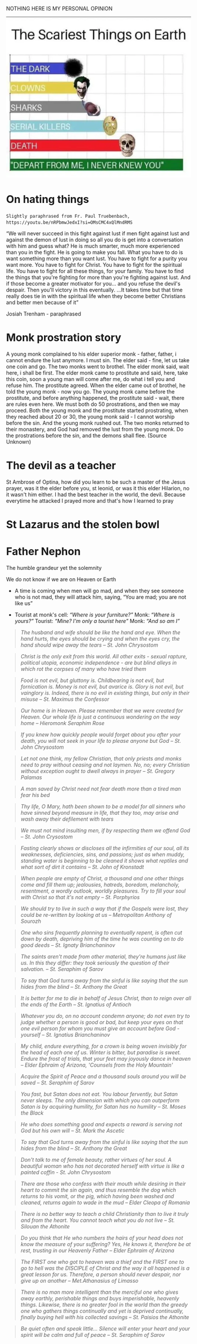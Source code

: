 NOTHING HERE IS MY PERSONAL OPINION

![image](depart_from_me.webp)

# On hating things

`Slightly paraphrased from Fr. Paul Truebenbach, https://youtu.be/nRPbmwJedxI?si=OMsCMC4xQlMndRMS`

&ldquo;We will never succeed in this fight against lust if men fight against lust and against the demon of lust in doing so all you do is get into a conversation with him and guess what? He is much smarter, much more experienced than you in the fight. He is going to make you fall. What you have to do is want something more than you want lust. You have to fight for a purity you want more. You have to fight for Christ. You have to fight for the spiritual life. You have to fight for all these things, for your family. You have to find the things that you're fighting for more than you're fighting against lust. And if those become a greater motivator for you... and you refuse the devil's despair. Then you'll victory in this eventually. ...It takes time but that time really does tie in with the spiritual life when they become better Christians and better men because of it&rdquo;

Josiah Trenham - paraphrased

# Monk prostration story

A young monk complained to his elder superior monk - father, father, i cannot endure the lust anymore. I must sin. The elder said - fine, let us take one coin and go. The two monks went to brothel. The elder monk said, wait here, i shall be first. The elder monk came to prostitute and said, here, take this coin, soon a young man will come after me, do what i tell you and refuse him. The prostitute agreed. When the elder came out of brothel, he told the young monk - now you go. The young monk came before the prostitute, and before anything happened, the prostitute said - wait, there are rules even here. We must both do 50 prostrations, and then we may proceed. Both the young monk and the prostitute started prostrating, when they reached about 20 or 30, the young monk said - I cannot worship before the sin. And the young monk rushed out. The two monks returned to their monastery, and God had removed the lust from the young monk. Do the prostrations before the sin, and the demons shall flee. (Source Unknown)

# The devil as a teacher

St Ambrose of Optina, how did you learn to be such a master of the Jesus prayer, was it the elder before you, st leonid, or was it this elder Hilarion, no it wasn't him either. I had the best teacher in the world, the devil. Because everytime he attacked I prayed more and that's how I learned to pray

# St Lazarus and the stolen bowl

# Father Nephon

The humble grandeur yet the solemnity

We do not know if we are on Heaven or Earth

- A time is coming when men will go mad, and when they see someone who is not mad, they will attack him, saying, &ldquo;You are mad; you are not like us&rdquo;


- Tourist at monk's cell: <i>&ldquo;Where is your furniture?&rdquo;</i> Monk: <i>&ldquo;Where is yours?&rdquo;</i> Tourist: <i>&ldquo;Mine? I'm only a tourist here&rdquo;</i> Monk: <i>&ldquo;And so am I&rdquo;

> _The husband and wife should be like the hand and eye. When the hand hurts, the eyes should be crying and when the eyes cry, the hand should wipe away the tears_ &ndash; St. John Chrysostom

> _Christ is the only exit from this world. All other exits - sexual rapture, political utopia, economic independence - are but blind alleys in which rot the corpses of many who have tried them_

> _Food is not evil, but gluttony is. Childbearing is not evil, but fornication is. Money is not evil, but avarice is. Glory is not evil, but vainglory is. Indeed, there is no evil in existing things, but only in their misuse_ &ndash; St. Maximus the Confessor

> _Our home is in Heaven. Please remember that we were created for Heaven. Our whole life is just a continuous wondering on the way home_ &ndash; Hieromonk Seraphim Rose

> _If you knew how quickly people would forget about you after your death, you will not seek in your life to please anyone but God_ &ndash; St. John Chrysostom

> _Let not one think, my fellow Christian, that only priests and monks need to pray without ceasing and not laymen. No, no; every Christian without exception ought to dwell always in prayer_ &ndash; St. Gregory Palamas

> A man saved by Christ need not fear death more than a tired man fear his bed

> _Thy life, O Mary, hath been shown to be a model for all sinners who have sinned beyond measure in life, that they too, may arise and wash away their defilement with tears_

>  _We must not mind insulting men, if by respecting them we offend God_ &ndash; St. John Crysostom

> _Fasting clearly shows or discloses all the infirmities of our soul, all its weaknesses, deficiencies, sins, and passions; just as when muddy, standing water is beginning to be cleaned it shows what reptiles and what sort of dirt it contains_ &ndash; St. John of Kronstadt

> _When people are empty of Christ, a thousand and one other things come and fill them up; jealousies, hatreds, boredom, melancholy, resentment, a wordly outlook, worldly pleasures. Try to fill your soul with Christ so that it's not empty_ &ndash; St. Porphyrios

> _We should try to live in such a way that if the Gospels were lost, they could be re-written by looking at us_ &ndash; Metropolitan Anthony of Sourozh

> _One who sins frequently planning to eventually repent, is often cut down by death, depriving him of the time he was counting on to do good deeds_ &ndash; St. Ignaty Brianchaninov 

> _The saints aren&apos;t made from other material, they&apos;re humans just like us. In this they differ: they took seriously the question of their salvation._ &ndash; St. Seraphim of Sarov

> _To say that God turns away from the sinful is like saying that the sun hides from the blind_ &ndash; St. Anthony the Great

> _It is better for me to die in behalf of Jesus Christ, than to reign over all the ends of the Earth_ &ndash; St. Ignatius of Antioch

> _Whatever you do, on no account condemn anyone; do not even try to judge whether a person is good or bad, but keep your eyes on that one evil person for whom you must give an account before God - yourself_ &ndash; St. Ignatius Brianchaninov

> _My child, endure everything, for a crown is being woven invisibly for the head of each one of us. Winter is bitter, but paradise is sweet. Endure the frost of trials, that your feet may joyously dance in heaven_ &ndash; Elder Ephraim of Arizona, &apos;Counsels from the Holy Mountain&apos;

> _Acquire the Spirit of Peace and a thousand souls around you will be saved_ &ndash; St. Seraphim of Sarov

> _You fast, but Satan does not eat. You labour fervently, but Satan never sleeps. The only dimension with which you can outperform Satan is by acquiring humility, for Satan has no humility_ &ndash; St. Moses the Black

> _He who does something good and expects a reward is serving not God but his own will_ &ndash; St. Mark the Ascetic

> _To say that God turns away from the sinful is like saying that the sun hides from the blind_ &ndash; St. Anthony the Great

> _Don't talk to me of female beauty, rather virtues of her soul. A beautiful woman who has not decorated herself with virtue is like a painted coffin_ - St. John Chrysostom

> _There are those who confess with their mouth while desiring in their heart to commit the sin again, and thus resemble the dog which returns to his vomit, or the pig, which having been washed and cleaned, returns again to wade in the mud_ &ndash; Elder Cleopa of Romania

> _There is no better way to teach a child Christianity than to live it truly and from the heart. You cannot teach what you do not live_ &ndash; St. Silouan the Athonite

> _Do you think that He who numbers the hairs of your head does not know the measure of your suffering? Yes, He knows it, therefore be at rest, trusting in our Heavenly Father_ &ndash; Elder Ephraim of Arizona

> _The FIRST one who got to heaven was a thief and the FIRST one to go to hell was the DISCIPLE of Christ and the way it all happened is a great lesson for us. Therefore, a person should never despair, nor give up on another_ &ndash; Met.Athanasius of Limasso

> _There is no man more intelligent than the merciful one who gives away earthly, perishable things and buys imperishable, heavenly things. Likewise, there is no greater fool in the world than the greedy one who gathers things continually and yet is deprived continually, finally buying hell with his collected savings_ &ndash; St. Paisios the Athonite

> _Be quiet often and speak little&hellip; Silence will enter your heart and your spirit will be calm and full of peace_ &ndash; St. Seraphim of Sarov
